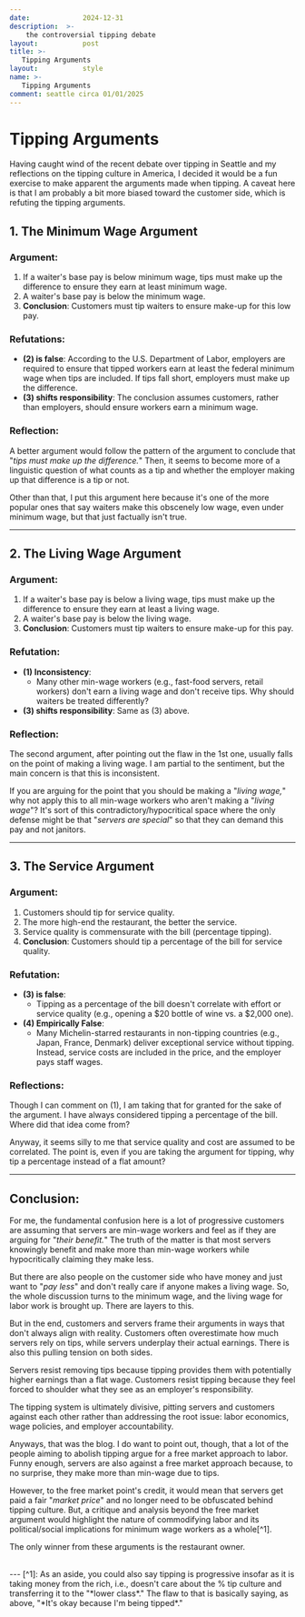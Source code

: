 ```yaml
---
date:             2024-12-31
description:  >-
    the controversial tipping debate
layout:           post
title: >-
   Tipping Arguments
layout:           style
name: >-
   Tipping Arguments
comment: seattle circa 01/01/2025
---
```


# Tipping Arguments

Having caught wind of the recent debate over tipping in Seattle and my reflections on the tipping culture in America, I decided it would be a fun exercise to make apparent the arguments made when tipping. A caveat here is that I am probably a bit more biased toward the customer side, which is refuting the tipping arguments.

## 1. The Minimum Wage Argument
### Argument:
1. If a waiter's base pay is below minimum wage, tips must make up the difference to ensure they earn at least minimum wage.
2. A waiter's base pay is below the minimum wage.
3. **Conclusion**: Customers must tip waiters to ensure make-up for this low pay.

### Refutations:
- **(2) is false**: According to the U.S. Department of Labor, employers are required to ensure that tipped workers earn at least the federal minimum wage when tips are included. If tips fall short, employers must make up the difference.
- **(3) shifts responsibility**: The conclusion assumes customers, rather than employers, should ensure workers earn a minimum wage.

### Reflection:
A better argument would follow the pattern of the argument to conclude that "*tips must make up the difference.*" Then, it seems to become more of a linguistic question of what counts as a tip and whether the employer making up that difference is a tip or not. 

Other than that, I put this argument here because it's one of the more popular ones that say waiters make this obscenely low wage, even under minimum wage, but that just factually isn't true.

---

## 2. The Living Wage Argument
### Argument:
1. If a waiter's base pay is below a living wage, tips must make up the difference to ensure they earn at least a living wage.
2. A waiter's base pay is below the living wage.
3. **Conclusion**: Customers must tip waiters to ensure make-up for this pay.

### Refutation:
- **(1) Inconsistency**:
  - Many other min-wage workers (e.g., fast-food servers, retail workers) don't earn a living wage and don't receive tips. Why should waiters be treated differently?
- **(3) shifts responsibility**: Same as (3) above.

### Reflection:
The second argument, after pointing out the flaw in the 1st one, usually falls on the point of making a living wage. I am partial to the sentiment, but the main concern is that this is inconsistent. 

If you are arguing for the point that you should be making a "*living wage,*" why not apply this to all min-wage workers who aren't making a "*living wage*"? It's sort of this contradictory/hypocritical space where the only defense might be that "*servers are special*" so that they can demand this pay and not janitors.

---

## 3. The Service Argument
### Argument:
1. Customers should tip for service quality.
2. The more high-end the restaurant, the better the service.
3. Service quality is commensurate with the bill (percentage tipping).
4. **Conclusion**: Customers should tip a percentage of the bill for service quality.

### Refutation:
- **(3) is false**:
  - Tipping as a percentage of the bill doesn't correlate with effort or service quality (e.g., opening a $20 bottle of wine vs. a $2,000 one).
- **(4) Empirically False**:
  - Many Michelin-starred restaurants in non-tipping countries (e.g., Japan, France, Denmark) deliver exceptional service without tipping. Instead, service costs are included in the price, and the employer pays staff wages.

### Reflections:
Though I can comment on (1), I am taking that for granted for the sake of the argument. I have always considered tipping a percentage of the bill. Where did that idea come from?

Anyway, it seems silly to me that service quality and cost are assumed to be correlated. The point is, even if you are taking the argument for tipping, why tip a percentage instead of a flat amount?

---

## Conclusion:

For me, the fundamental confusion here is a lot of progressive customers are assuming that servers are min-wage workers and feel as if they are arguing for "*their benefit.*" The truth of the matter is that most servers knowingly benefit and make more than min-wage workers while hypocritically claiming they make less. 

But there are also people on the customer side who have money and just want to "*pay less*" and don't really care if anyone makes a living wage. So, the whole discussion turns to the minimum wage, and the living wage for labor work is brought up. There are layers to this.

But in the end, customers and servers frame their arguments in ways that don't always align with reality. Customers often overestimate how much servers rely on tips, while servers underplay their actual earnings. There is also this pulling tension on both sides. 

Servers resist removing tips because tipping provides them with potentially higher earnings than a flat wage. Customers resist tipping because they feel forced to shoulder what they see as an employer's responsibility. 

The tipping system is ultimately divisive, pitting servers and customers against each other rather than addressing the root issue: labor economics, wage policies, and employer accountability.

Anyways, that was the blog. I do want to point out, though, that a lot of the people aiming to abolish tipping argue for a free market approach to labor. Funny enough, servers are also against a free market approach because, to no surprise, they make more than min-wage due to tips. 

However, to the free market point's credit, it would mean that servers get paid a fair "*market price*" and no longer need to be obfuscated behind tipping culture. But, a critique and analysis beyond the free market argument would highlight the nature of commodifying labor and its political/social implications for minimum wage workers as a whole[^1].

The only winner from these arguments is the restaurant owner.

<br/>
---
[^1]: As an aside, you could also say tipping is progressive insofar as it is taking money from the rich, i.e., doesn't care about the % tip culture and transferring it to the "*lower class*." The flaw to that is basically saying, as above, "*It's okay because I'm being tipped*."

